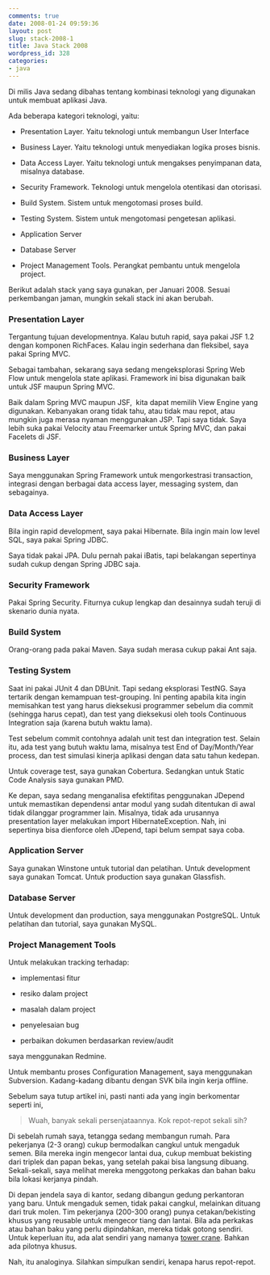 ```yaml
---
comments: true
date: 2008-01-24 09:59:36
layout: post
slug: stack-2008-1
title: Java Stack 2008
wordpress_id: 328
categories:
- java
---
```


Di milis Java sedang dibahas tentang kombinasi teknologi yang digunakan untuk membuat aplikasi Java.

Ada beberapa kategori teknologi, yaitu:



	
  * Presentation Layer. Yaitu teknologi untuk membangun User Interface

	
  * Business Layer. Yaitu teknologi untuk menyediakan logika proses bisnis.

	
  * Data Access Layer. Yaitu teknologi untuk mengakses penyimpanan data, misalnya database.

	
  * Security Framework. Teknologi untuk mengelola otentikasi dan otorisasi.

	
  * Build System. Sistem untuk mengotomasi proses build.

	
  * Testing System. Sistem untuk mengotomasi pengetesan aplikasi.

	
  * Application Server

	
  * Database Server

	
  * Project Management Tools. Perangkat pembantu untuk mengelola project.


Berikut adalah stack yang saya gunakan, per Januari 2008. Sesuai perkembangan jaman, mungkin sekali stack ini akan berubah.


### Presentation Layer


Tergantung tujuan developmentnya. Kalau butuh rapid, saya pakai JSF 1.2 dengan komponen RichFaces. Kalau ingin sederhana dan fleksibel, saya pakai Spring MVC.

Sebagai tambahan, sekarang saya sedang mengeksplorasi  Spring Web Flow untuk mengelola state aplikasi. Framework ini bisa digunakan baik untuk JSF maupun Spring MVC.

Baik dalam Spring MVC maupun JSF,  kita dapat memilih View Engine yang digunakan. Kebanyakan orang tidak tahu, atau tidak mau repot, atau mungkin juga merasa nyaman menggunakan JSP. Tapi saya tidak. Saya lebih suka pakai Velocity atau Freemarker untuk Spring MVC, dan pakai Facelets di JSF.


### Business Layer


Saya menggunakan Spring Framework untuk mengorkestrasi transaction, integrasi dengan berbagai data access layer, messaging system, dan sebagainya.


### Data Access Layer


Bila ingin rapid development, saya pakai Hibernate. Bila ingin main low level SQL, saya pakai Spring JDBC.

Saya tidak pakai JPA. Dulu pernah pakai iBatis, tapi belakangan sepertinya sudah cukup dengan Spring JDBC saja.


### Security Framework


Pakai Spring Security. Fiturnya cukup lengkap dan desainnya sudah teruji di skenario dunia nyata.


### Build System


Orang-orang pada pakai Maven. Saya sudah merasa cukup pakai Ant saja.


### Testing System


Saat ini pakai JUnit 4 dan DBUnit. Tapi sedang eksplorasi TestNG. Saya tertarik dengan kemampuan test-grouping. Ini penting apabila kita ingin memisahkan test yang harus dieksekusi programmer sebelum dia commit (sehingga harus cepat), dan test yang dieksekusi oleh tools Continuous Integration saja (karena butuh waktu lama).

Test sebelum commit contohnya adalah unit test dan integration test. Selain itu, ada test yang butuh waktu lama, misalnya test End of Day/Month/Year process, dan test simulasi kinerja aplikasi dengan data satu tahun kedepan.

Untuk coverage test, saya gunakan Cobertura. Sedangkan untuk Static Code Analysis saya gunakan PMD.

Ke depan, saya sedang menganalisa efektifitas penggunakan JDepend untuk memastikan dependensi antar modul yang sudah ditentukan di awal tidak dilanggar programmer lain. Misalnya, tidak ada urusannya presentation layer melakukan import HibernateException. Nah, ini sepertinya bisa dienforce oleh JDepend, tapi belum sempat saya coba.


### Application Server


Saya gunakan Winstone untuk tutorial dan pelatihan. Untuk development saya gunakan Tomcat. Untuk production saya gunakan Glassfish.


### Database Server


Untuk development dan production, saya menggunakan PostgreSQL. Untuk pelatihan dan tutorial, saya gunakan MySQL.


### Project Management Tools


Untuk melakukan tracking terhadap:



	
  * implementasi fitur

	
  * resiko dalam project

	
  * masalah dalam project

	
  * penyelesaian bug

	
  * perbaikan dokumen berdasarkan review/audit


saya menggunakan Redmine.

Untuk membantu proses Configuration Management, saya menggunakan Subversion. Kadang-kadang dibantu dengan SVK bila ingin kerja offline.

Sebelum saya tutup artikel ini, pasti nanti ada yang ingin berkomentar seperti ini,


> Wuah, banyak sekali persenjataannya. Kok repot-repot sekali sih?


Di sebelah rumah saya, tetangga sedang membangun rumah. Para pekerjanya (2-3 orang) cukup bermodalkan cangkul untuk mengaduk semen. Bila mereka ingin mengecor lantai dua, cukup membuat bekisting dari triplek dan papan bekas, yang setelah pakai bisa langsung dibuang. Sekali-sekali, saya melihat mereka menggotong perkakas dan bahan baku bila lokasi kerjanya pindah.

Di depan jendela saya di kantor, sedang dibangun gedung perkantoran yang baru. Untuk mengaduk semen, tidak pakai cangkul, melainkan dituang dari truk molen. Tim pekerjanya (200-300 orang) punya cetakan/bekisting khusus yang reusable untuk mengecor tiang dan lantai. Bila ada perkakas atau bahan baku yang perlu dipindahkan, mereka tidak gotong sendiri. Untuk keperluan itu, ada alat sendiri yang namanya [tower crane](http://science.howstuffworks.com/tower-crane.htm). Bahkan ada pilotnya khusus.

Nah, itu analoginya. Silahkan simpulkan sendiri, kenapa harus repot-repot.
